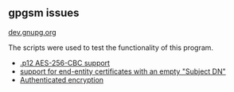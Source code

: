 ## gpgsm issues

[dev.gnupg.org](https://dev.gnupg.org)

The scripts were used to test the functionality of this program.

* [.p12 AES-256-CBC support](https://dev.gnupg.org/T6940)
* [support for end-entity certificates with an empty "Subject DN"](https://dev.gnupg.org/T6941)
* [Authenticated encryption](https://dev.gnupg.org/T3979)
